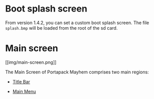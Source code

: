 # Boot splash screen

From version 1.4.2, you can set a custom boot splash screen. The file `splash.bmp` will be loaded from the root of the sd card.

# Main screen

[[img/main-screen.png]]

The Main Screen of Portapack Mayhem comprises two main regions:

* [Title Bar](title-bar)

* [Main Menu](main-menu)